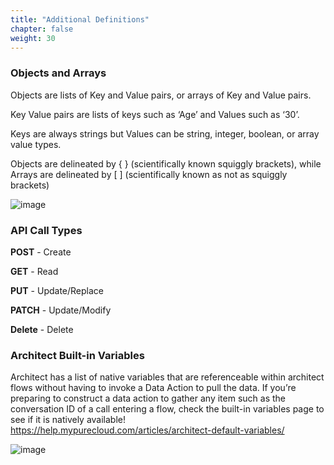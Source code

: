 ```yaml
---
title: "Additional Definitions"
chapter: false
weight: 30
---
```




### Objects and Arrays
Objects are lists of Key and Value pairs, or arrays of Key and Value pairs.

Key Value pairs are lists of keys such as ‘Age’ and Values such as ‘30’. 

Keys are always strings but Values can be string, integer, boolean, or array value types.

Objects are delineated by { } (scientifically known squiggly brackets), while Arrays are delineated by [ ] (scientifically known as not as squiggly brackets)

![image](/images/objectsarrays.PNG)

### API Call Types
**POST** - Create

**GET** - Read

**PUT** - Update/Replace

**PATCH** - Update/Modify

**Delete** - Delete

### Architect Built-in Variables
Architect has a list of native variables that are referenceable within architect flows without having to invoke a Data Action to pull the data. 
If you’re preparing to construct a data action to gather any item such as the conversation ID of a call entering a flow, check the built-in variables page to see if it is natively available!
https://help.mypurecloud.com/articles/architect-default-variables/

![image](/images/architectbuiltinvariables.PNG)